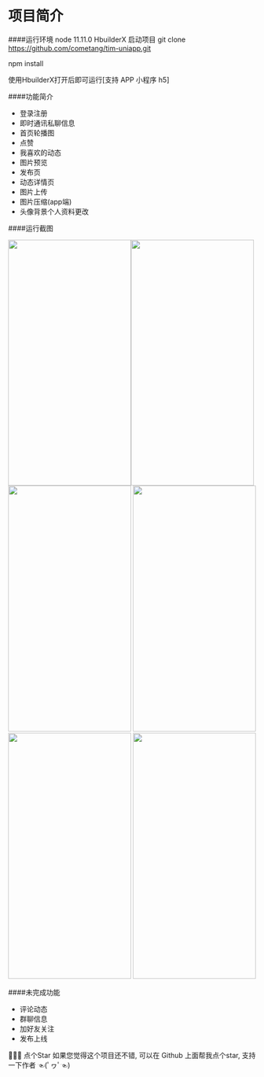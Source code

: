 # 项目简介

####运行环境
node 11.11.0
HbuilderX
启动项目
git clone https://github.com/cometang/tim-uniapp.git

npm install 

使用HbuilderX打开后即可运行[支持 APP 小程序 h5]

####功能简介
* 登录注册
* 即时通讯私聊信息
* 首页轮播图
* 点赞
* 我喜欢的动态
* 图片预览
* 发布页
* 动态详情页
* 图片上传
* 图片压缩(app端)
* 头像背景个人资料更改

####运行截图

<img src="https://user-images.githubusercontent.com/83082448/154902436-fa795b70-ccbc-4d4c-967e-916ac6348699.png" width="250" height="500px"/><img src="https://user-images.githubusercontent.com/83082448/154902574-aef56949-47cd-4c0d-8654-4928828f2c76.png" width="250px" height="500px"/>
<img src="https://user-images.githubusercontent.com/83082448/154902613-d3649028-0d60-480f-bd9e-f1f47822798c.png" width="250px" height="500px"/>
<img src="https://user-images.githubusercontent.com/83082448/154902436-fa795b70-ccbc-4d4c-967e-916ac6348699.png" width="250" height="500px"/>
<img src="https://user-images.githubusercontent.com/83082448/154902636-dfedf8fb-7566-4745-8ae6-98ccb337c9c6.png" width="250px" height="500px"/>
<img src="https://user-images.githubusercontent.com/83082448/154902673-599866ff-3f53-4c8d-86d2-d0aab5448fc7.png" width="250px" height="500px"/>




####未完成功能
* 评论动态
* 群聊信息
* 加好友关注
* 发布上线

🙏🙏🙏 点个Star
如果您觉得这个项目还不错, 可以在 Github 上面帮我点个star, 支持一下作者 ☜(ﾟヮﾟ☜)
